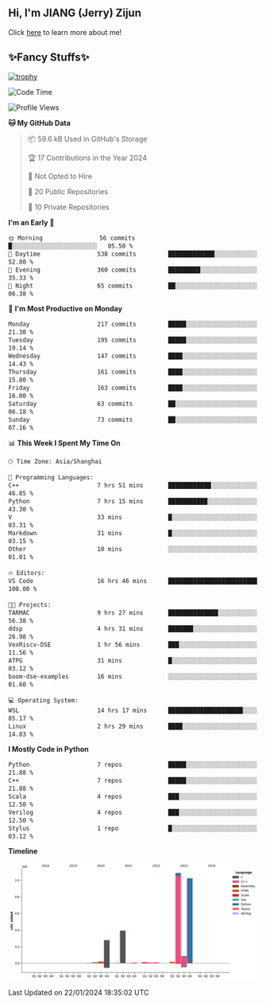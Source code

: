 ## Hi, I'm JIANG (Jerry) Zijun

Click [here](https://jzjerry.github.io/about/) to learn more about me!

## ✨Fancy Stuffs✨
[![trophy](https://github-profile-trophy.vercel.app/?username=jzjerry&theme=onedark)](https://github.com/ryo-ma/github-profile-trophy)
<!--START_SECTION:waka-->
![Code Time](http://img.shields.io/badge/Code%20Time-231%20hrs%2015%20mins-blue)

![Profile Views](http://img.shields.io/badge/Profile%20Views-1-blue)

**🐱 My GitHub Data** 

> 📦 59.6 kB Used in GitHub's Storage 
 > 
> 🏆 17 Contributions in the Year 2024
 > 
> 🚫 Not Opted to Hire
 > 
> 📜 20 Public Repositories 
 > 
> 🔑 10 Private Repositories 
 > 
**I'm an Early 🐤** 

```text
🌞 Morning                56 commits          █░░░░░░░░░░░░░░░░░░░░░░░░   05.50 % 
🌆 Daytime                538 commits         █████████████░░░░░░░░░░░░   52.80 % 
🌃 Evening                360 commits         █████████░░░░░░░░░░░░░░░░   35.33 % 
🌙 Night                  65 commits          ██░░░░░░░░░░░░░░░░░░░░░░░   06.38 % 
```
📅 **I'm Most Productive on Monday** 

```text
Monday                   217 commits         █████░░░░░░░░░░░░░░░░░░░░   21.30 % 
Tuesday                  195 commits         █████░░░░░░░░░░░░░░░░░░░░   19.14 % 
Wednesday                147 commits         ████░░░░░░░░░░░░░░░░░░░░░   14.43 % 
Thursday                 161 commits         ████░░░░░░░░░░░░░░░░░░░░░   15.80 % 
Friday                   163 commits         ████░░░░░░░░░░░░░░░░░░░░░   16.00 % 
Saturday                 63 commits          ██░░░░░░░░░░░░░░░░░░░░░░░   06.18 % 
Sunday                   73 commits          ██░░░░░░░░░░░░░░░░░░░░░░░   07.16 % 
```


📊 **This Week I Spent My Time On** 

```text
🕑︎ Time Zone: Asia/Shanghai

💬 Programming Languages: 
C++                      7 hrs 51 mins       ████████████░░░░░░░░░░░░░   46.85 % 
Python                   7 hrs 15 mins       ███████████░░░░░░░░░░░░░░   43.30 % 
V                        33 mins             █░░░░░░░░░░░░░░░░░░░░░░░░   03.31 % 
Markdown                 31 mins             █░░░░░░░░░░░░░░░░░░░░░░░░   03.15 % 
Other                    10 mins             ░░░░░░░░░░░░░░░░░░░░░░░░░   01.01 % 

🔥 Editors: 
VS Code                  16 hrs 46 mins      █████████████████████████   100.00 % 

🐱‍💻 Projects: 
TARMAC                   9 hrs 27 mins       ██████████████░░░░░░░░░░░   56.38 % 
ddsp                     4 hrs 31 mins       ███████░░░░░░░░░░░░░░░░░░   26.98 % 
VexRiscv-DSE             1 hr 56 mins        ███░░░░░░░░░░░░░░░░░░░░░░   11.56 % 
ATPG                     31 mins             █░░░░░░░░░░░░░░░░░░░░░░░░   03.12 % 
boom-dse-examples        16 mins             ░░░░░░░░░░░░░░░░░░░░░░░░░   01.60 % 

💻 Operating System: 
WSL                      14 hrs 17 mins      █████████████████████░░░░   85.17 % 
Linux                    2 hrs 29 mins       ████░░░░░░░░░░░░░░░░░░░░░   14.83 % 
```

**I Mostly Code in Python** 

```text
Python                   7 repos             █████░░░░░░░░░░░░░░░░░░░░   21.88 % 
C++                      7 repos             █████░░░░░░░░░░░░░░░░░░░░   21.88 % 
Scala                    4 repos             ███░░░░░░░░░░░░░░░░░░░░░░   12.50 % 
Verilog                  4 repos             ███░░░░░░░░░░░░░░░░░░░░░░   12.50 % 
Stylus                   1 repo              █░░░░░░░░░░░░░░░░░░░░░░░░   03.12 % 
```



**Timeline**

![Lines of Code chart](https://raw.githubusercontent.com/Jzjerry/Jzjerry/main/assets/bar_graph.png)


 Last Updated on 22/01/2024 18:35:02 UTC
<!--END_SECTION:waka-->
